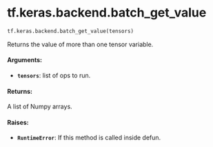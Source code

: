 <div itemscope itemtype="http://developers.google.com/ReferenceObject">
<meta itemprop="name" content="tf.keras.backend.batch_get_value" />
<meta itemprop="path" content="Stable" />
</div>

# tf.keras.backend.batch_get_value

``` python
tf.keras.backend.batch_get_value(tensors)
```

Returns the value of more than one tensor variable.

#### Arguments:

* <b>`tensors`</b>: list of ops to run.


#### Returns:

A list of Numpy arrays.


#### Raises:

* <b>`RuntimeError`</b>: If this method is called inside defun.
